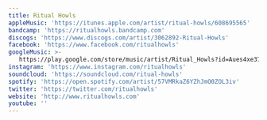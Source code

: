 ```yaml
---
title: Ritual Howls
appleMusic: 'https://itunes.apple.com/artist/ritual-howls/608695565'
bandcamp: 'https://ritualhowls.bandcamp.com'
discogs: 'https://www.discogs.com/artist/3062892-Ritual-Howls'
facebook: 'https://www.facebook.com/ritualhowls'
googleMusic: >-
   https://play.google.com/store/music/artist/Ritual_Howls?id=Aues4xe37rnrxv7vucnq7fafzeq
instagram: 'https://www.instagram.com/ritualhowls'
soundcloud: 'https://soundcloud.com/ritual-howls'
spotify: 'https://open.spotify.com/artist/57VMRkaZ6YZhJmO0ZOL3iv'
twitter: 'https://twitter.com/ritualhowls'
website: 'http://www.ritualhowls.com'
youtube: ''
---
```

